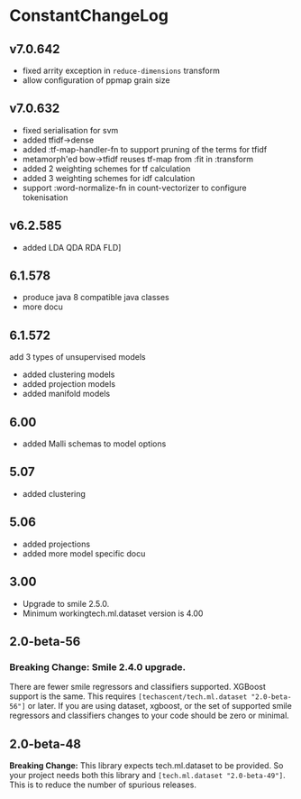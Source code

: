 # ConstantChangeLog

## v7.0.642
- fixed arrity exception in `reduce-dimensions` transform
- allow configuration of ppmap grain size


## v7.0.632
  - fixed serialisation for  svm
  - added tfidf->dense
  - added :tf-map-handler-fn to support pruning of the terms for tfidf
  - metamorph'ed  bow->tfidf reuses tf-map from :fit in :transform
  - added 2 weighting schemes for tf calculation
  - added 3 weighting schemes for idf calculation
  - support :word-normalize-fn in count-vectorizer to configure tokenisation


## v6.2.585
- added LDA QDA RDA FLD]

## 6.1.578
- produce java 8 compatible java classes
- more docu

## 6.1.572
add 3 types of unsupervised models

- added clustering models
- added projection models
- added manifold models


## 6.00

- added Malli schemas to model options


## 5.07
- added clustering

## 5.06

- added projections
- added more model specific docu



## 3.00
 * Upgrade to smile 2.5.0.
 * Minimum workingtech.ml.dataset version is 4.00

## 2.0-beta-56

### **Breaking Change:** Smile 2.4.0 upgrade.
There are fewer smile regressors and classifiers supported.  XGBoost support is the
same.  This requires `[techascent/tech.ml.dataset "2.0-beta-56"]` or later.  If you
are using dataset, xgboost, or the set of supported smile regressors and classifiers
changes to your code should be zero or minimal.


## 2.0-beta-48
**Breaking Change:** This library expects tech.ml.dataset to be provided.  So your project
needs both this library and `[tech.ml.dataset "2.0-beta-49"]`.  This is to reduce the
number of spurious releases.
